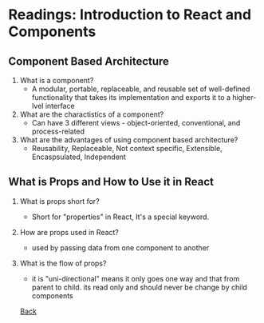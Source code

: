 # Readings: Introduction to React and Components

## Component Based Architecture




1. What is a component?
    * A modular, portable, replaceable, and reusable set of well-defined functionality that takes its implementation and exports it to a higher-lvel interface
2. What are the charactistics of a component?
    * Can have 3 different views - object-oriented, conventional, and process-related
3. What are the advantages of using component based architecture?
    * Reusability, Replaceable, Not context specific, Extensible, Encaspsulated, Independent


## What is Props and How to Use it in React

1. What is props short for?
    * Short for "properties" in React, It's a special keyword.
2. How are props used in React?
    * used by passing data from one component to another
3. What is the flow of props?
    * it is "uni-directional" means it only goes one way and that from parent to child. its read only and should never be change by child components

    [Back](https://angeladzodzomenyo.github.io/reading-notes/)